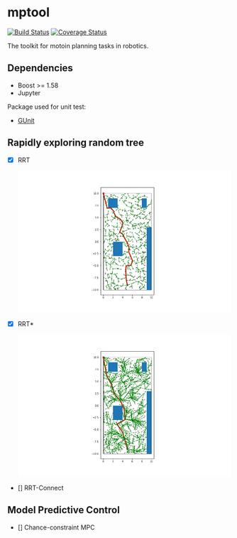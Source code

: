 # mptool

[![Build Status](https://travis-ci.com/BingyuZhou/mptool.svg?branch=master)](https://travis-ci.com/BingyuZhou/mptool)
[![Coverage Status](https://coveralls.io/repos/github/BingyuZhou/mptool/badge.svg?branch=master)](https://coveralls.io/github/BingyuZhou/mptool?branch=master)

The toolkit for motoin planning tasks in robotics. 

## Dependencies

- Boost >= 1.58
- Jupyter

Package used for unit test:
- [GUnit](https://github.com/cpp-testing/GUnit) 

## Rapidly exploring random tree

- [x] RRT

    ![image](./rrt.png "rrt planner")

- [x] RRT*

    ![image](./rrt_star.png "rrt planner")

- [] RRT-Connect

## Model Predictive Control

- [] Chance-constraint MPC
